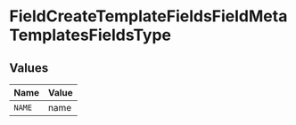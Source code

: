 # FieldCreateTemplateFieldsFieldMetaTemplatesFieldsType


## Values

| Name   | Value  |
| ------ | ------ |
| `NAME` | name   |